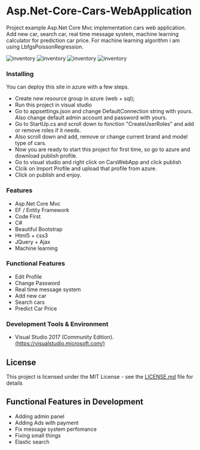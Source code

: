 # Asp.Net-Core-Cars-WebApplication

Project example Asp.Net Core Mvc implementation cars web application.
Add new car, search car, real time message system, machine learning calculator for prediction car price.
For machine learning algorithm i am using LbfgsPoissonRegression.

![inventory](wwwroot/images/main.png)
![inventory](wwwroot/images/calculator.png)
![inventory](wwwroot/images/functionsOne.jpg)
![inventory](wwwroot/images/functionsTwo.jpg)

### Installing

You can deploy this site in azure with a few steps.

* Create new resource group in azure (web + sql);
* Run this project in visual studio
* Go to appsettings.json and change DefaultConnection string with yours. Also change default admin account and password with yours.
* Go to StartUp.cs and scroll down to fonction "CreateUserRoles" and add or remove roles if it needs.
* Also scroll down and add, remove or change current brand and model type of cars.
* Now you are ready to start this project for first time, so go to azure and download publish profile.
* Go to visual studio and right click on CarsWebApp and click publish
* Clcik on Import Profile and upload that profile from azure.
* Click on publish and enjoy.

### Features

* Asp.Net Core Mvc
* EF / Entity Framework
* Code First
* C#
* Beautiful Bootstrap
* Html5 + css3
* JQuery + Ajax
* Machine learning

### Functional Features

* Edit Profile
* Change Password
* Real time message system
* Add new car
* Search cars
* Predict Car Price

### Development Tools & Environment

* Visual Studio 2017 (Community Edition). [(https://visualstudio.microsoft.com/)](https://visualstudio.microsoft.com/)

## License

This project is licensed under the MIT License - see the [LICENSE.md](LICENSE.md) file for details

## Functional Features in Development

* Adding admin panel
* Adding Ads with payment
* Fix message system perfomance
* Fixing small things
* Elastic search
